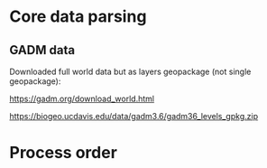 # Core data parsing

## GADM data

Downloaded full world data but as layers geopackage (not single geopackage):

https://gadm.org/download_world.html

https://biogeo.ucdavis.edu/data/gadm3.6/gadm36_levels_gpkg.zip

# Process order

